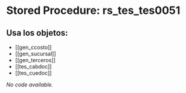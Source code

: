 # Stored Procedure: rs_tes_tes0051

## Usa los objetos:
- [[gen_ccosto]]
- [[gen_sucursal]]
- [[gen_terceros]]
- [[tes_cabdoc]]
- [[tes_cuedoc]]

*No code available.*
